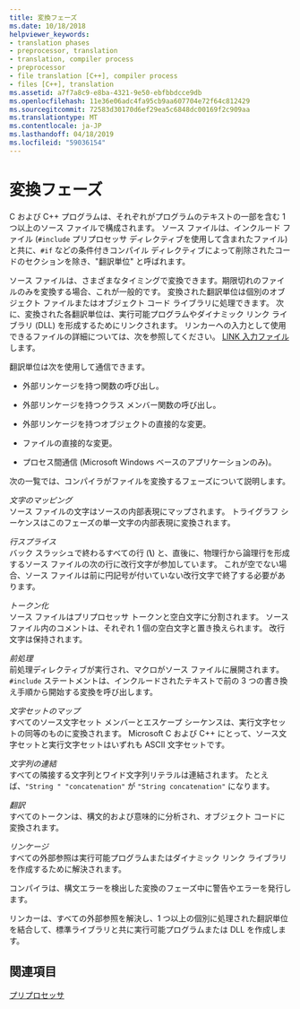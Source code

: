 ```yaml
---
title: 変換フェーズ
ms.date: 10/18/2018
helpviewer_keywords:
- translation phases
- preprocessor, translation
- translation, compiler process
- preprocessor
- file translation [C++], compiler process
- files [C++], translation
ms.assetid: a7f7a8c9-e8ba-4321-9e50-ebfbbdcce9db
ms.openlocfilehash: 11e36e06adc4fa95cb9aa607704e72f64c812429
ms.sourcegitcommit: 72583d30170d6ef29ea5c6848dc00169f2c909aa
ms.translationtype: MT
ms.contentlocale: ja-JP
ms.lasthandoff: 04/18/2019
ms.locfileid: "59036154"
---
```

# <a name="phases-of-translation"></a>変換フェーズ

C および C++ プログラムは、それぞれがプログラムのテキストの一部を含む 1 つ以上のソース ファイルで構成されます。 ソース ファイルは、インクルード ファイル (`#include` プリプロセッサ ディレクティブを使用して含まれたファイル) と共に、`#if` などの条件付きコンパイル ディレクティブによって削除されたコードのセクションを除き、"翻訳単位" と呼ばれます。

ソース ファイルは、さまざまなタイミングで変換できます。期限切れのファイルのみを変換する場合、これが一般的です。 変換された翻訳単位は個別のオブジェクト ファイルまたはオブジェクト コード ライブラリに処理できます。 次に、変換された各翻訳単位は、実行可能プログラムやダイナミック リンク ライブラリ (DLL) を形成するためにリンクされます。  リンカーへの入力として使用できるファイルの詳細については、次を参照してください。 [LINK 入力ファイル](../build/reference/link-input-files.md)します。

翻訳単位は次を使用して通信できます。

- 外部リンケージを持つ関数の呼び出し。

- 外部リンケージを持つクラス メンバー関数の呼び出し。

- 外部リンケージを持つオブジェクトの直接的な変更。

- ファイルの直接的な変更。

- プロセス間通信 (Microsoft Windows ベースのアプリケーションのみ)。

次の一覧では、コンパイラがファイルを変換するフェーズについて説明します。

*文字のマッピング*<br/>
ソース ファイルの文字はソースの内部表現にマップされます。 トライグラフ シーケンスはこのフェーズの単一文字の内部表現に変換されます。

*行スプライス*<br/>
バック スラッシュで終わるすべての行 (**\\**) と、直後に、物理行から論理行を形成するソース ファイルの次の行に改行文字が参加しています。 これが空でない場合、ソース ファイルは前に円記号が付いていない改行文字で終了する必要があります。

*トークン化*<br/>
ソース ファイルはプリプロセッサ トークンと空白文字に分割されます。 ソース ファイル内のコメントは、それぞれ 1 個の空白文字と置き換えられます。 改行文字は保持されます。

*前処理*<br/>
前処理ディレクティブが実行され、マクロがソース ファイルに展開されます。 `#include` ステートメントは、インクルードされたテキストで前の 3 つの書き換え手順から開始する変換を呼び出します。

*文字セットのマップ*<br/>
すべてのソース文字セット メンバーとエスケープ シーケンスは、実行文字セットの同等のものに変換されます。 Microsoft C および C++ にとって、ソース文字セットと実行文字セットはいずれも ASCII 文字セットです。

*文字列の連結*<br/>
すべての隣接する文字列とワイド文字列リテラルは連結されます。 たとえば、`"String " "concatenation"` が `"String concatenation"` になります。

*翻訳*<br/>
すべてのトークンは、構文的および意味的に分析され、オブジェクト コードに変換されます。

*リンケージ*<br/>
すべての外部参照は実行可能プログラムまたはダイナミック リンク ライブラリを作成するために解決されます。

コンパイラは、構文エラーを検出した変換のフェーズ中に警告やエラーを発行します。

リンカーは、すべての外部参照を解決し、1 つ以上の個別に処理された翻訳単位を結合して、標準ライブラリと共に実行可能プログラムまたは DLL を作成します。

## <a name="see-also"></a>関連項目

[プリプロセッサ](../preprocessor/preprocessor.md)